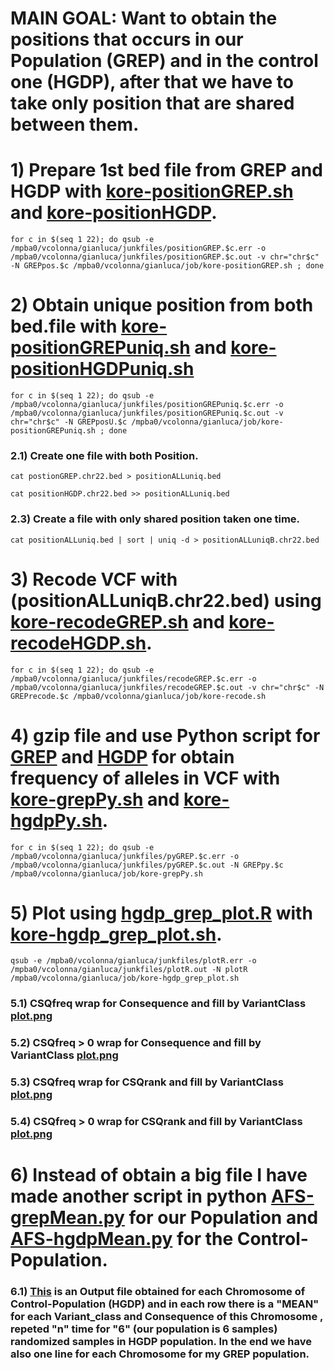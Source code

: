 # MAIN GOAL:  Want to obtain the positions that occurs in our Population (GREP) and in the control one (HGDP), after that we have to take only position that are shared between them.

# 1) Prepare 1st bed file from GREP and HGDP with [kore-positionGREP.sh](kore-positionGREP.sh) and [kore-positionHGDP](kore-positionHGDP.sh).
```
for c in $(seq 1 22); do qsub -e /mpba0/vcolonna/gianluca/junkfiles/positionGREP.$c.err -o /mpba0/vcolonna/gianluca/junkfiles/positionGREP.$c.out -v chr="chr$c" -N GREPpos.$c /mpba0/vcolonna/gianluca/job/kore-positionGREP.sh ; done 
```
# 2) Obtain unique position from both bed.file with [kore-positionGREPuniq.sh](kore-positionGREPuniq.sh) and [kore-positionHGDPuniq.sh](kore-positionHGDPuniq.sh)
```
for c in $(seq 1 22); do qsub -e /mpba0/vcolonna/gianluca/junkfiles/positionGREPuniq.$c.err -o /mpba0/vcolonna/gianluca/junkfiles/positionGREPuniq.$c.out -v chr="chr$c" -N GREPposU.$c /mpba0/vcolonna/gianluca/job/kore-positionGREPuniq.sh ; done 
```
### 2.1) Create one file with both Position.
```
cat postionGREP.chr22.bed > positionALLuniq.bed
```
```
cat positionHGDP.chr22.bed >> positionALLuniq.bed
```
### 2.3) Create a file with only shared position taken one time.
```
cat positionALLuniq.bed | sort | uniq -d > positionALLuniqB.chr22.bed
```
# 3) Recode VCF with (positionALLuniqB.chr22.bed) using [kore-recodeGREP.sh](kore-recodeGREP.sh) and [kore-recodeHGDP.sh](kore-recodeHGDP.sh).
```
for c in $(seq 1 22); do qsub -e /mpba0/vcolonna/gianluca/junkfiles/recodeGREP.$c.err -o /mpba0/vcolonna/gianluca/junkfiles/recodeGREP.$c.out -v chr="chr$c" -N GREPrecode.$c /mpba0/vcolonna/gianluca/job/kore-recode.sh 
```
# 4) gzip file and use Python script for [GREP](../filtering/AFS-GREP_grepl.py) and [HGDP](../filtering/AFS-HGDP_random_grepl.py) for obtain frequency of alleles in VCF with [kore-grepPy.sh](kore-grepPy.sh) and [kore-hgdpPy.sh](kore-hgdpPy.sh).
```
for c in $(seq 1 22); do qsub -e /mpba0/vcolonna/gianluca/junkfiles/pyGREP.$c.err -o /mpba0/vcolonna/gianluca/junkfiles/pyGREP.$c.out -N GREPpy.$c /mpba0/vcolonna/gianluca/job/kore-grepPy.sh 
```
# 5) Plot using [hgdp_grep_plot.R](hgdp_grep_plot.R) with [kore-hgdp_grep_plot.sh](kore-hgdp_grep_plot.sh).
```
qsub -e /mpba0/vcolonna/gianluca/junkfiles/plotR.err -o /mpba0/vcolonna/gianluca/junkfiles/plotR.out -N plotR /mpba0/vcolonna/gianluca/job/kore-hgdp_grep_plot.sh
```

### 5.1) CSQfreq wrap for Consequence and  fill by VariantClass [plot.png](plotWrapConsequence.png)

### 5.2) CSQfreq > 0 wrap for Consequence and  fill by VariantClass [plot.png](plotWrapConsequenceMTZ.png)

### 5.3) CSQfreq wrap for CSQrank and  fill by VariantClass [plot.png](plotWrapCSQrank.png)

### 5.4) CSQfreq > 0 wrap for CSQrank and  fill by VariantClass [plot.png](plotWrapCSQrankMTZ.png)


# 6) Instead of obtain a big file I have made another script in python [AFS-grepMean.py](AFS-grepMean.py) for our Population and [AFS-hgdpMean.py](AFS-hgdpMean.py) for the Control-Population.

### 6.1) [This](hgdp_grep_mean.tsv) is an Output file obtained for each Chromosome of Control-Population (HGDP) and in each row there is a "MEAN" for each Variant_class and Consequence of this Chromosome , repeted "n" time for "6" (our population is 6 samples) randomized samples in HGDP population. In the end we have also one line for each Chromosome for my GREP population.
